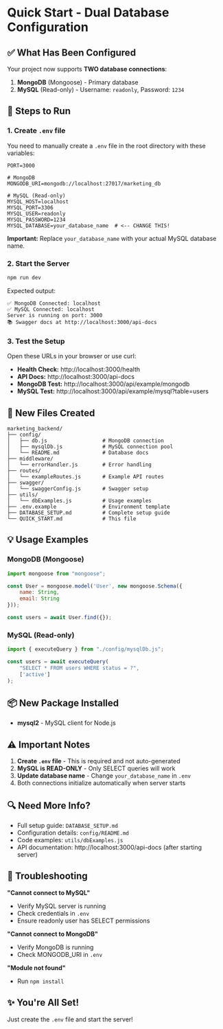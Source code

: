 # Quick Start - Dual Database Configuration

## ✅ What Has Been Configured

Your project now supports **TWO database connections**:

1. **MongoDB** (Mongoose) - Primary database
2. **MySQL** (Read-only) - Username: `readonly`, Password: `1234`

## 🚀 Steps to Run

### 1. Create `.env` file

You need to manually create a `.env` file in the root directory with these variables:

```env
PORT=3000

# MongoDB
MONGODB_URI=mongodb://localhost:27017/marketing_db

# MySQL (Read-only)
MYSQL_HOST=localhost
MYSQL_PORT=3306
MYSQL_USER=readonly
MYSQL_PASSWORD=1234
MYSQL_DATABASE=your_database_name  # <-- CHANGE THIS!
```

**Important:** Replace `your_database_name` with your actual MySQL database name.

### 2. Start the Server

```bash
npm run dev
```

Expected output:
```
✅ MongoDB Connected: localhost
✅ MySQL Connected: localhost
Server is running on port: 3000
📚 Swagger docs at http://localhost:3000/api-docs
```

### 3. Test the Setup

Open these URLs in your browser or use curl:

- **Health Check:** http://localhost:3000/health
- **API Docs:** http://localhost:3000/api-docs
- **MongoDB Test:** http://localhost:3000/api/example/mongodb
- **MySQL Test:** http://localhost:3000/api/example/mysql?table=users

## 📁 New Files Created

```
marketing_backend/
├── config/
│   ├── db.js                  # MongoDB connection
│   ├── mysqlDb.js             # MySQL connection pool
│   └── README.md              # Database docs
├── middleware/
│   └── errorHandler.js        # Error handling
├── routes/
│   └── exampleRoutes.js       # Example API routes
├── swagger/
│   └── swaggerConfig.js       # Swagger setup
├── utils/
│   └── dbExamples.js          # Usage examples
├── .env.example               # Environment template
├── DATABASE_SETUP.md          # Complete setup guide
└── QUICK_START.md             # This file
```

## 💡 Usage Examples

### MongoDB (Mongoose)
```javascript
import mongoose from "mongoose";

const User = mongoose.model('User', new mongoose.Schema({
    name: String,
    email: String
}));

const users = await User.find({});
```

### MySQL (Read-only)
```javascript
import { executeQuery } from "./config/mysqlDb.js";

const users = await executeQuery(
    "SELECT * FROM users WHERE status = ?", 
    ['active']
);
```

## 📦 New Package Installed

- **mysql2** - MySQL client for Node.js

## ⚠️ Important Notes

1. **Create `.env` file** - This is required and not auto-generated
2. **MySQL is READ-ONLY** - Only SELECT queries will work
3. **Update database name** - Change `your_database_name` in `.env`
4. Both connections initialize automatically when server starts

## 🔍 Need More Info?

- Full setup guide: `DATABASE_SETUP.md`
- Configuration details: `config/README.md`
- Code examples: `utils/dbExamples.js`
- API documentation: http://localhost:3000/api-docs (after starting server)

## 🐛 Troubleshooting

**"Cannot connect to MySQL"**
- Verify MySQL server is running
- Check credentials in `.env`
- Ensure readonly user has SELECT permissions

**"Cannot connect to MongoDB"**
- Verify MongoDB is running
- Check MONGODB_URI in `.env`

**"Module not found"**
- Run `npm install`

## ✨ You're All Set!

Just create the `.env` file and start the server!

